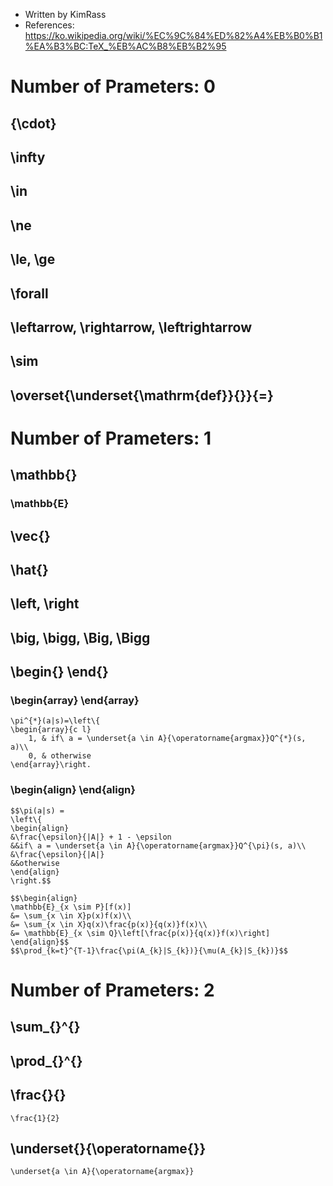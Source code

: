 - Written by KimRass
- References: https://ko.wikipedia.org/wiki/%EC%9C%84%ED%82%A4%EB%B0%B1%EA%B3%BC:TeX_%EB%AC%B8%EB%B2%95



# Number of Prameters: 0
## {\cdot}
## \infty
## \in
## \ne
## \le, \ge
## \forall
## \leftarrow, \rightarrow, \leftrightarrow
## \sim
## \overset{\underset{\mathrm{def}}{}}{=}



# Number of Prameters: 1
## \mathbb{}
### \mathbb{E}
## \vec{}
## \hat{}
## \left, \right
## \big, \bigg, \Big, \Bigg
## \begin{} \end{}
### \begin{array} \end{array}
```
\pi^{*}(a|s)=\left\{
\begin{array}{c l}	
    1, & if\ a = \underset{a \in A}{\operatorname{argmax}}Q^{*}(s, a)\\
    0, & otherwise
\end{array}\right.
```
### \begin{align} \end{align}
```
$$\pi(a|s) =
\left\{
\begin{align}
&\frac{\epsilon}{|A|} + 1 - \epsilon
&&if\ a = \underset{a \in A}{\operatorname{argmax}}Q^{\pi}(s, a)\\
&\frac{\epsilon}{|A|}
&&otherwise
\end{align}
\right.$$
```
```
$$\begin{align}
\mathbb{E}_{x \sim P}[f(x)]
&= \sum_{x \in X}p(x)f(x)\\
&= \sum_{x \in X}q(x)\frac{p(x)}{q(x)}f(x)\\
&= \mathbb{E}_{x \sim Q}\left[\frac{p(x)}{q(x)}f(x)\right]
\end{align}$$
$$\prod_{k=t}^{T-1}\frac{\pi(A_{k}|S_{k})}{\mu(A_{k}|S_{k})}$$
```



# Number of Prameters: 2
## \sum_{}^{}
## \prod_{}^{}
## \frac{}{}
```
\frac{1}{2}
```
## \underset{}{\operatorname{}}
```
\underset{a \in A}{\operatorname{argmax}}
```
